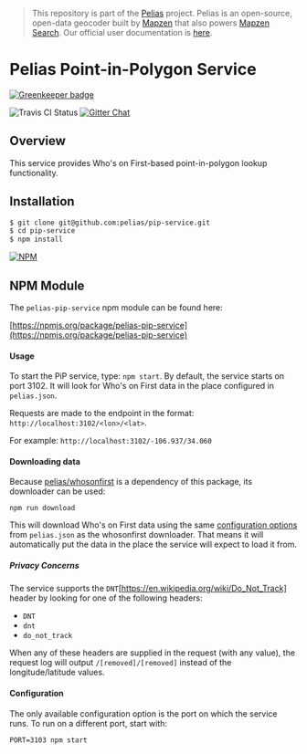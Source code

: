 > This repository is part of the [Pelias](https://github.com/pelias/pelias) project. Pelias is an open-source, open-data geocoder built by [Mapzen](https://www.mapzen.com/) that also powers [Mapzen Search](https://mapzen.com/projects/search). Our official user documentation is [here](https://mapzen.com/documentation/search/).

# Pelias Point-in-Polygon Service

[![Greenkeeper badge](https://badges.greenkeeper.io/pelias/pip-service.svg)](https://greenkeeper.io/)

![Travis CI Status](https://travis-ci.org/pelias/pip-service.svg)
[![Gitter Chat](https://badges.gitter.im/pelias/pelias.svg)](https://gitter.im/pelias/pelias?utm_source=badge&utm_medium=badge&utm_campaign=pr-badge)

## Overview

This service provides Who's on First-based point-in-polygon lookup functionality.  

## Installation

```bash
$ git clone git@github.com:pelias/pip-service.git
$ cd pip-service
$ npm install
```

[![NPM](https://nodei.co/npm/pelias-pip-service.png?downloads=true&stars=true)](https://nodei.co/npm/pelias-pip-service)

## NPM Module

The `pelias-pip-service` npm module can be found here:

[https://npmjs.org/package/pelias-pip-service](https://npmjs.org/package/pelias-pip-service)

#### Usage

To start the PiP service, type: `npm start`.  By default, the service starts on port 3102. It will look for Who's on First data in the place configured in `pelias.json`.

Requests are made to the endpoint in the format:  `http://localhost:3102/<lon>/<lat>`.

For example: `http://localhost:3102/-106.937/34.060`

#### Downloading data

Because [pelias/whosonfirst](https://github.com/pelias/whosonfirst) is a dependency of this package, its downloader can be used:

`npm run download`

This will download Who's on First data using the same [configuration options](https://github.com/pelias/whosonfirst#downloading-the-data) from `pelias.json` as the whosonfirst downloader.
That means it will automatically put the data in the place the service will expect to load it from.

##### Privacy Concerns

The service supports the `DNT`[https://en.wikipedia.org/wiki/Do_Not_Track] header by looking for one of the following headers:

- `DNT`
- `dnt`
- `do_not_track`

When any of these headers are supplied in the request (with any value), the request log will output `/[removed]/[removed]` instead of the longitude/latitude values.  

#### Configuration

The only available configuration option is the port on which the service runs.  To run on a different port, start with:

`PORT=3103 npm start`
